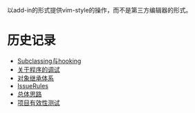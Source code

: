 以add-in的形式提供vim-style的操作，而不是第三方编辑器的形式。

# 历史记录 #
<a href='Hidden comment: 
最新的文章在最上面
'></a>

  * [Subclassing与hooking](Subclassing.md)
  * [关于程序的调试](Debug.md)
  * [对象继承体系](ObjectHierarchy.md)
  * [IssueRules](IssueRules.md)
  * [总体思路](http://code.google.com/p/msvim/wiki/BrainStorm)
  * [项目有效性测试](http://code.google.com/p/msvim/wiki/PageName)